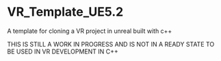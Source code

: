 # VR_Template_UE5.2
 A template for cloning a VR project in unreal built with c++

THIS IS STILL A WORK IN PROGRESS AND IS NOT IN A READY STATE TO BE USED IN VR DEVELOPMENT IN C++